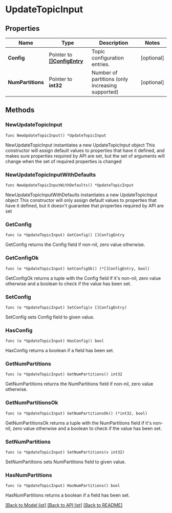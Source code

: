 # UpdateTopicInput

## Properties

Name | Type | Description | Notes
------------ | ------------- | ------------- | -------------
**Config** | Pointer to [**[]ConfigEntry**](ConfigEntry.md) | Topic configuration entries. | [optional] 
**NumPartitions** | Pointer to **int32** | Number of partitions (only increasing supported) | [optional] 


## Methods

### NewUpdateTopicInput

`func NewUpdateTopicInput() *UpdateTopicInput`

NewUpdateTopicInput instantiates a new UpdateTopicInput object
This constructor will assign default values to properties that have it defined,
and makes sure properties required by API are set, but the set of arguments
will change when the set of required properties is changed

### NewUpdateTopicInputWithDefaults

`func NewUpdateTopicInputWithDefaults() *UpdateTopicInput`

NewUpdateTopicInputWithDefaults instantiates a new UpdateTopicInput object
This constructor will only assign default values to properties that have it defined,
but it doesn't guarantee that properties required by API are set


### GetConfig

`func (o *UpdateTopicInput) GetConfig() []ConfigEntry`

GetConfig returns the Config field if non-nil, zero value otherwise.

### GetConfigOk

`func (o *UpdateTopicInput) GetConfigOk() (*[]ConfigEntry, bool)`

GetConfigOk returns a tuple with the Config field if it's non-nil, zero value otherwise
and a boolean to check if the value has been set.

### SetConfig

`func (o *UpdateTopicInput) SetConfig(v []ConfigEntry)`

SetConfig sets Config field to given value.

### HasConfig

`func (o *UpdateTopicInput) HasConfig() bool`

HasConfig returns a boolean if a field has been set.


### GetNumPartitions

`func (o *UpdateTopicInput) GetNumPartitions() int32`

GetNumPartitions returns the NumPartitions field if non-nil, zero value otherwise.

### GetNumPartitionsOk

`func (o *UpdateTopicInput) GetNumPartitionsOk() (*int32, bool)`

GetNumPartitionsOk returns a tuple with the NumPartitions field if it's non-nil, zero value otherwise
and a boolean to check if the value has been set.

### SetNumPartitions

`func (o *UpdateTopicInput) SetNumPartitions(v int32)`

SetNumPartitions sets NumPartitions field to given value.

### HasNumPartitions

`func (o *UpdateTopicInput) HasNumPartitions() bool`

HasNumPartitions returns a boolean if a field has been set.



[[Back to Model list]](../README.md#documentation-for-models) [[Back to API list]](../README.md#documentation-for-api-endpoints) [[Back to README]](../README.md)

